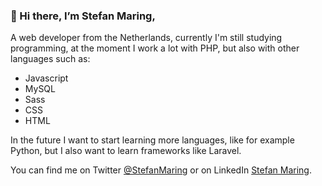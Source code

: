 ### 👋 Hi there, I’m Stefan Maring,

A web developer from the Netherlands, currently I'm still studying programming,
at the moment I work a lot with PHP, but also with other languages such as: 

- Javascript
- MySQL 
- Sass
- CSS
- HTML

In the future I want to start learning more languages, like for example Python, but I also want to learn frameworks like Laravel.

You can find me on Twitter [@StefanMaring](https://twitter.com/StefanMaring) or on LinkedIn [Stefan Maring](https://www.linkedin.com/in/stefan-maring-9496b0237/).
